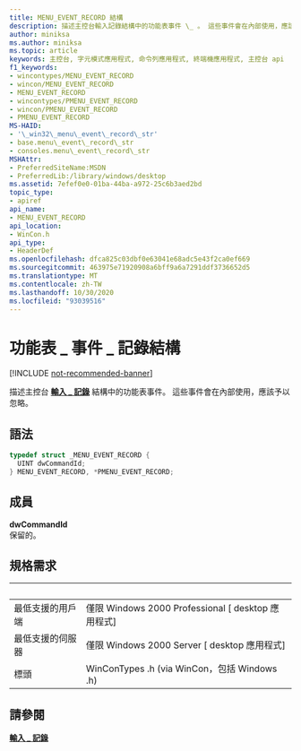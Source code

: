 ```yaml
---
title: MENU_EVENT_RECORD 結構
description: 描述主控台輸入記錄結構中的功能表事件 \_ 。 這些事件會在內部使用，應該予以忽略。
author: miniksa
ms.author: miniksa
ms.topic: article
keywords: 主控台, 字元模式應用程式, 命令列應用程式, 終端機應用程式, 主控台 api
f1_keywords:
- wincontypes/MENU_EVENT_RECORD
- wincon/MENU_EVENT_RECORD
- MENU_EVENT_RECORD
- wincontypes/PMENU_EVENT_RECORD
- wincon/PMENU_EVENT_RECORD
- PMENU_EVENT_RECORD
MS-HAID:
- '\_win32\_menu\_event\_record\_str'
- base.menu\_event\_record\_str
- consoles.menu\_event\_record\_str
MSHAttr:
- PreferredSiteName:MSDN
- PreferredLib:/library/windows/desktop
ms.assetid: 7efef0e0-01ba-44ba-a972-25c6b3aed2bd
topic_type:
- apiref
api_name:
- MENU_EVENT_RECORD
api_location:
- WinCon.h
api_type:
- HeaderDef
ms.openlocfilehash: dfca825c03dbf0e63041e68adc5e43f2ca0ef669
ms.sourcegitcommit: 463975e71920908a6bff9a6a7291ddf3736652d5
ms.translationtype: MT
ms.contentlocale: zh-TW
ms.lasthandoff: 10/30/2020
ms.locfileid: "93039516"
---
```

# <a name="menu_event_record-structure"></a>功能表 \_ 事件 \_ 記錄結構

[!INCLUDE [not-recommended-banner](./includes/not-recommended-banner.md)]

描述主控台 [**輸入 \_ 記錄**](input-record-str.md) 結構中的功能表事件。 這些事件會在內部使用，應該予以忽略。

## <a name="syntax"></a>語法

```C
typedef struct _MENU_EVENT_RECORD {
  UINT dwCommandId;
} MENU_EVENT_RECORD, *PMENU_EVENT_RECORD;
```

## <a name="members"></a>成員

**dwCommandId**  
保留的。

## <a name="requirements"></a>規格需求

| &nbsp; | &nbsp; |
|-|-|
| 最低支援的用戶端 | 僅限 Windows 2000 Professional \[ desktop 應用程式\] |
| 最低支援的伺服器 | 僅限 Windows 2000 Server \[ desktop 應用程式\] |
| 標頭 | WinConTypes .h (via WinCon，包括 Windows .h)  |

## <a name="see-also"></a>請參閱

[**輸入 \_ 記錄**](input-record-str.md)
